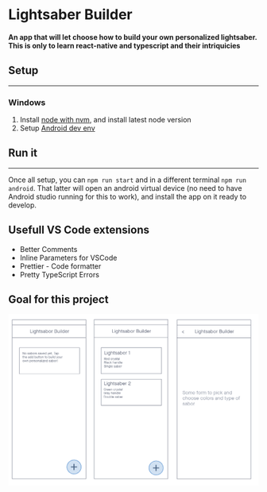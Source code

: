 # Lightsaber Builder

#### An app that will let choose how to build your own personalized lightsaber. This is only to learn react-native and typescript and their intriquicies

## Setup

---

### Windows

1. Install [node with nvm](https://github.com/coreybutler/nvm-windows#nvm-for-windows), and install latest node version
1. Setup [Android dev env](https://reactnative.dev/docs/environment-setup?guide=native&platform=android&os=windows)

## Run it

---

Once all setup, you can `npm run start` and in a different terminal `npm run android`. That latter will open an android virtual device (no need to have Android studio running for this to work), and install the app on it ready to develop.

## Usefull VS Code extensions

- Better Comments
- Inline Parameters for VSCode
- Prettier - Code formatter
- Pretty TypeScript Errors

## Goal for this project

![](./docs/design.png)
